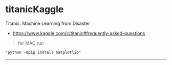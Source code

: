 # titanicKaggle
Titanic: Machine Learning from Disaster
* https://www.kaggle.com/c/titanic#frequently-asked-questions
> for MAC run 

    "python -mpip install matplotlib"
------------------------

